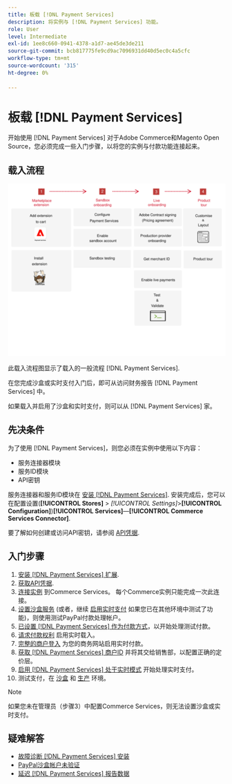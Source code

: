```yaml
---
title: 板载 [!DNL Payment Services]
description: 将实例与 [!DNL Payment Services] 功能。
role: User
level: Intermediate
exl-id: 1ee8c660-0941-4378-a1d7-ae45de3de211
source-git-commit: bcb817775fe9cd9ac7096931dd40d5ec0c4a5cfc
workflow-type: tm+mt
source-wordcount: '315'
ht-degree: 0%

---
```


# 板载 [!DNL Payment Services]

开始使用 [!DNL Payment Services] 对于Adobe Commerce和Magento Open Source，您必须完成一些入门步骤，以将您的实例与付款功能连接起来。

## 载入流程

![载入流程](assets/onboarding-diagram.svg)

此载入流程图显示了载入的一般流程 [!DNL Payment Services].

在您完成沙盒或实时支付入门后，即可从访问财务报告 [!DNL Payment Services] 中。

如果载入并启用了沙盒和实时支付，则可以从 [!DNL Payment Services] 家。

## 先决条件

为了使用 [!DNL Payment Services]，则您必须在实例中使用以下内容：

* 服务连接器模块
* 服务ID模块
* API密钥

服务连接器和服务ID模块在 [安装 [!DNL Payment Services]](install.md). 安装完成后，您可以在配置设置(**[!UICONTROL Stores]** > _[!UICONTROL Settings]_>**[!UICONTROL Configuration]**)**[!UICONTROL Services]**—**[!UICONTROL Commerce Services Connector]**.

要了解如何创建或访问API密钥，请参阅 [API凭据](#obtain-api-credentials).

## 入门步骤

1. [安装 [!DNL Payment Services] 扩展](install.md#get-payment-services).
1. [获取API凭据](connect.md#obtain-api-credentials).
1. [连接实例](connect.md#configure-commerce-services) 到Commerce Services。 每个Commerce实例只能完成一次此连接。
1. [设置沙盒服务](sandbox.md#enable-sandbox-testing) (或者，继续 [启用实时支付](sandbox.md#enable-live-payments) 如果您已在其他环境中测试了功能)，则使用测试PayPal付款处理帐户。
1. [已设置 [!DNL Payment Services] 作为付款方式](production.md#set-payment-services-as-payment-method)，以开始处理测试付款。
1. [请求付款权利](production.md#request-payments-entitlement-from-adobe) 启用实时载入。
1. [完整的商户登入](production.md#complete-merchant-onboarding) 为您的商务网站启用实时付款。
1. [获取 [!DNL Payment Services] 商户ID](production.md#configure-pricing-tier) 并将其交给销售部，以配置正确的定价层。
1. [启用 [!DNL Payment Services] 处于实时模式](production.md#enable-live-payments) 开始处理实时支付。
1. 测试支付，在 [沙盒](sandbox.md#test-in-sandbox-environment) 和 [生产](production.md#test-in-production) 环境。

>[!NOTE]
>
>如果您未在管理员（步骤3）中配置Commerce Services，则无法设置沙盒或实时支付。

## 疑难解答

* [故障诊断 [!DNL Payment Services] 安装](https://support.magento.com/hc/en-us/articles/4406603542541)
* [PayPal沙盒帐户未验证](https://support.magento.com/hc/en-us/articles/4406954952461)
* [延迟 [!DNL Payment Services] 报告数据](https://support.magento.com/hc/en-us/articles/4406114741517)
